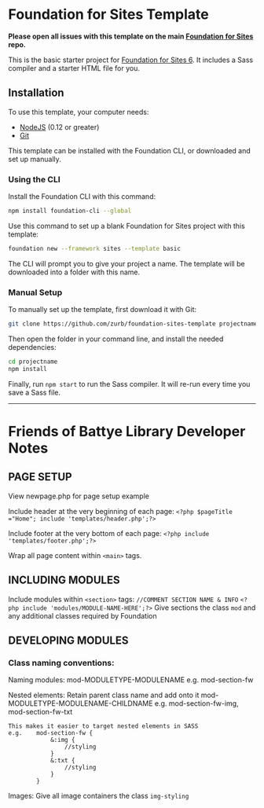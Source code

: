 # Foundation for Sites Template

**Please open all issues with this template on the main [Foundation for Sites](https://github.com/zurb/foundation-sites/issues) repo.**

This is the basic starter project for [Foundation for Sites 6](http://foundation.zurb.com/sites). It includes a Sass compiler and a starter HTML file for you.

## Installation

To use this template, your computer needs:

- [NodeJS](https://nodejs.org/en/) (0.12 or greater)
- [Git](https://git-scm.com/)

This template can be installed with the Foundation CLI, or downloaded and set up manually.

### Using the CLI

Install the Foundation CLI with this command:

```bash
npm install foundation-cli --global
```

Use this command to set up a blank Foundation for Sites project with this template:

```bash
foundation new --framework sites --template basic
```

The CLI will prompt you to give your project a name. The template will be downloaded into a folder with this name.

### Manual Setup

To manually set up the template, first download it with Git:

```bash
git clone https://github.com/zurb/foundation-sites-template projectname
```

Then open the folder in your command line, and install the needed dependencies:

```bash
cd projectname
npm install
```

Finally, run `npm start` to run the Sass compiler. It will re-run every time you save a Sass file.


---

# Friends of Battye Library Developer Notes

## PAGE SETUP
View newpage.php for page setup example

Include header at the very beginning of each page:
    `<?php $pageTitle ="Home"; include 'templates/header.php';?>`

Include footer at the very bottom of each page:
    `<?php include 'templates/footer.php';?>`

Wrap all page content within `<main>` tags.


## INCLUDING MODULES
Include modules within `<section>` tags:
    `//COMMENT SECTION NAME & INFO`
    `<?php include 'modules/MODULE-NAME-HERE';?>`
    Give sections the class `mod` and any additional classes required by Foundation

## DEVELOPING MODULES
### Class naming conventions:
Naming modules:
    mod-MODULETYPE-MODULENAME
    e.g.   mod-section-fw

Nested elements:
    Retain parent class name and add onto it
    mod-MODULETYPE-MODULENAME-CHILDNAME
    e.g.    mod-section-fw-img,
            mod-section-fw-txt

    This makes it easier to target nested elements in SASS
    e.g.    mod-section-fw {
                &:img {
                    //styling
                }
                &:txt {
                    //styling
                }
            }

Images:
    Give all image containers the class `img-styling`